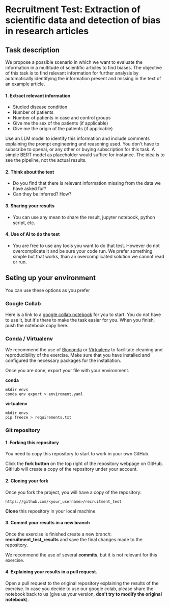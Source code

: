 # Recruitment Test: Extraction of scientific data and detection of bias in research articles

## Task description

We propose a possible scenario in which we want to evaluate the information in a multitude of scientific articles to find biases. The objective of this task is to find relevant information for further analysis by automatically identifying the information present and missing in the text of an example article.  

#### 1. Extract relevant information

- Studied disease condition
- Number of patients 
- Number of patients in case and control groups
- Give me the sex of the patients (if applicable) 
- Give me the origin of the patients (if applicable)

Use an LLM model to identify this information and include comments explaining the prompt engineering and reasoning used. You don't have to subscribe to openai, or any other or buying subscription for this task. A simple BERT model as placeholder would suffice for instance. The idea is to see the pipeline, not the actual results. 


#### 2. Think about the text

- Do you find that there is relevant information missing from the data we have asked for?
- Can they be inferred? How?

#### 3. Sharing your results
- You can use any mean to share the result, jupyter notebook, python script, etc.

#### 4. Use of AI to do the test
- You are free to use any tools you want to do that test. However do not overcomplicate it and be sure your code run. We prefer something simple but that works, than an overcomplicated solution we cannot read or run.

## Seting up your environment
You can use these options as you prefer

### Google Collab

Here is a link to a [google collab notebook](https://colab.research.google.com/drive/18sxFHCgMxXxr6KmQSZ7lVSIMd4lkJUhY?usp=sharing) for you to start. You do not have to use it, but it's there to make the task easier for you. 
When you finish, push the notebook copy here.

### Conda / Virtualenv 

We recommend the use of [Bioconda](http://bioconda.github.io/) or [Virtualenv](https://virtualenv.pypa.io/en/latest/installation.html) to facilitate cleaning and reproducibility of the exercise. Make sure that you have installed and configured the necessary packages for the installation.   

Once you are done, export your file with your environment. 

**conda**
```
mkdir envs
conda env export > enviroment.yaml
```

**virtualenv**

```
mkdir envs
pip freeze > requirements.txt
```

### Git repository

#### 1. Forking this repository

You need to copy this repository to start to work in your own GitHub. 

Click the **fork button** on the top right of the repository webpage on GitHub. GitHub will create a copy of the repository under your account. 

#### 2. Cloning your fork

Once you fork the project, you will have a copy of the repository:
```
https://github.com/<your_username>/recruitment_test 
```
**Clone** this repository in your local machine. 

#### 3. Commit your results in a new branch

Once the exercise is finished create a new branch: **recruitment_test_results** and save the final changes made to the repository. 

We recommend the use of several **commits**, but it is not relevant for this exercise.

#### 4. Explaining your results in a pull request.

Open a pull request to the original repository explaining the results of the exercise. In case you decide to use our google colab, please share the notebook back to us (give us your version, **don't try to modify the original notebook**).






